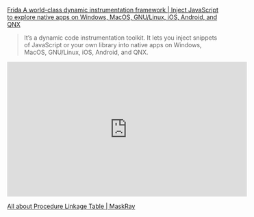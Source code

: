 [Frida A world-class dynamic instrumentation framework | Inject JavaScript to explore native apps on Windows, MacOS, GNU/Linux, iOS, Android, and QNX](https://frida.re/)

> It’s a dynamic code instrumentation toolkit. It lets you inject snippets of JavaScript or your own library into native apps on Windows, MacOS, GNU/Linux, iOS, Android, and QNX.


<iframe width="560" height="315" src="https://www.youtube.com/embed/CLpW1tZCblo" title="YouTube video player" frameborder="0" allow="accelerometer; autoplay; clipboard-write; encrypted-media; gyroscope; picture-in-picture" allowfullscreen></iframe>

[All about Procedure Linkage Table | MaskRay](https://maskray.me/blog/2021-09-19-all-about-procedure-linkage-table)
